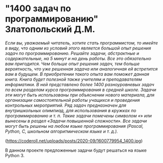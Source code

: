# **"1400 задач по программированию" Златопольский Д.М.**

*Если вы, уважаемый читатель, хотите стать программистом, то
имейте в  виду, что одним из условий этого является большой
опыт решения задач по программированию. Решайте задачи,
абстрактные и  содержательные, на 5 минут и  на день работы.
Все это обязательно вам пригодится. Чем больше опыт решения
задач, тем больше вероятность, что уже решенная задача или аналогичная ей встретится вам в  будущем. В  приобретении такого
опыта вам поможет данная книга.
Книга будет полезной также учителям и  преподавателям информатики. В  ней представлено более 1400 разноуровневых задач по всем разделам курса программирования в  средней школе. Задачи эти могут быть использованы при объяснении нового
материала, для организации самостоятельной работы учащихся
и  проведения контрольных мероприятий. Ряд задач предназначен для внутришкольных олимпиад, для использования в  кружках по программированию и т. п. Такие задачи помечены символом «*» *или вынесены в раздел «Задачи повышенной сложности».
Все задачи могут быть решены на любом языке программирования (Pascal, Python, С, школьном алгоритмическом языке
и т. д.).*

(https://coderoll.net/uploads/posts/2020-09/1600779954_1400.jpg)

В данном проекте предложенные задачи будут решаться на языке Python 3.
